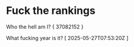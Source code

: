 # Fuck the rankings

Who the hell am I?
{ 37082152 }

What fucking year is it?
[ 2025-05-27T07:53:20Z ]
